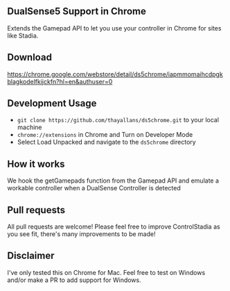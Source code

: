 ## DualSense5 Support in Chrome
Extends the Gamepad API to let you use your controller in Chrome for sites like Stadia.

## Download
https://chrome.google.com/webstore/detail/ds5chrome/iapmmomaihcdpgkblagkodelfkijckfn?hl=en&authuser=0

## Development Usage
- `git clone https://github.com/thayallans/ds5chrome.git` to your local machine
- `chrome://extensions` in Chrome and Turn on Developer Mode
- Select Load Unpacked and navigate to the `ds5chrome` directory

## How it works
We hook the getGamepads function from the Gamepad API and emulate a workable controller when a DualSense Controller is detected

## Pull requests
All pull requests are welcome! Please feel free to improve ControlStadia as you see fit, there's many improvements to be made!

## Disclaimer
I've only tested this on Chrome for Mac. Feel free to test on Windows and/or make a PR to add support for Windows.

